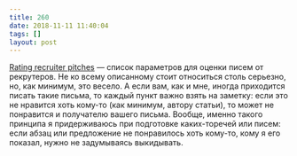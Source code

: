 ```yaml
---
title: 260
date: 2018-11-11 11:40:04
tags: []
layout: post
---
```


[Rating recruiter pitches](https://glebbahmutov.com/blog/rating-recruiter-pitches/) — список параметров для оценки писем от рекрутеров. Не ко всему описанному стоит относиться столь серьезно, но, как минимум, это весело. А если вам, как и мне, иногда приходится писать такие письма, то каждый пункт важно взять на заметку: если это не нравится хоть кому-то (как минимум, автору статьи), то может не понравится и получателю вашего письма. Вообще, именно такого принципа я придерживаюсь при подготовке каких-торечей или писем: если абзац или предложение не понравилось хоть кому-то, кому я его показал, нужно не задумываясь выкидывать.
